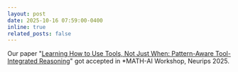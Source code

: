 ```yaml
---
layout: post
date: 2025-10-16 07:59:00-0400
inline: true
related_posts: false
---
```


Our paper "[Learning How to Use Tools, Not Just When: Pattern-Aware Tool-Integrated Reasoning](https://arxiv.org/abs/2509.23292)" got accepted in *MATH-AI Workshop, Neurips 2025.

